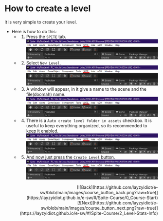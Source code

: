 # How to create a level

It is very simple to create your level.

* Here is how to do this:
    * 1. Press the `SPITE` tab. <img src="https://github.com/layzyidiot/e-sw/blob/main/images/spite-tab.png?raw=true" alt="SPITE Tab">

    * 2. Select `New Level`. <img src="https://github.com/layzyidiot/e-sw/blob/main/images/spite-tab.png?raw=true" alt="SPITE Tab">

    * 3. A window will appear, in it give a name to the scene and the file(doomah) name. <img src="https://github.com/layzyidiot/e-sw/blob/main/images/spite-tab.png?raw=true" alt="SPITE Tab">

    * 4. There is a `Auto create level folder in assets` checkbox. It is useful to keep everything organized, so its recommended to keep it enabled. <img src="https://github.com/layzyidiot/e-sw/blob/main/images/spite-tab.png?raw=true" alt="SPITE Tab">

    * 5. And now just press the `Create Level` button. <img src="https://github.com/layzyidiot/e-sw/blob/main/images/spite-tab.png?raw=true" alt="SPITE Tab">

<div style="text-align: right;">
[![Back](https://github.com/layzyidiot/e-sw/blob/main/images/course_button_back.png?raw=true)](https://layzyidiot.github.io/e-sw/#/Spite-Course/0_Course-Start)
<div>

<div style="text-align: right;">
[![Next](https://github.com/layzyidiot/e-sw/blob/main/images/course_button_next.png?raw=true)](https://layzyidiot.github.io/e-sw/#/Spite-Course/2_Level-Stats-Info)
<div>
